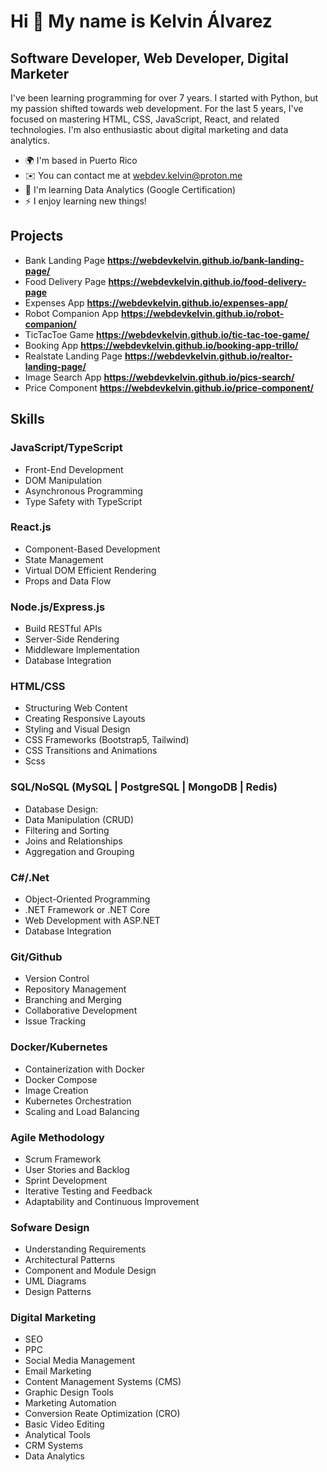 Hi 👋 My name is Kelvin Álvarez
===============================

Software Developer, Web Developer, Digital Marketer
---------------------------------------------------

I've been learning programming for over 7 years. I started with Python, but my passion shifted towards web development. For the last 5 years, I've focused on mastering HTML, CSS, JavaScript, React, and related technologies. I'm also enthusiastic about digital marketing and data analytics.

* 🌍  I'm based in Puerto Rico
* ✉️  You can contact me at [webdev.kelvin@proton.me](mailto:webdev.kelvin@proton.me)
* 🧠  I'm learning Data Analytics (Google Certification)
* ⚡  I enjoy learning new things!

## Projects

* Bank Landing Page **https://webdevkelvin.github.io/bank-landing-page/**
* Food Delivery Page **https://webdevkelvin.github.io/food-delivery-page**
* Expenses App **https://webdevkelvin.github.io/expenses-app/**
* Robot Companion App **https://webdevkelvin.github.io/robot-companion/**
* TicTacToe Game **https://webdevkelvin.github.io/tic-tac-toe-game/**
* Booking App **https://webdevkelvin.github.io/booking-app-trillo/**
* Realstate Landing Page **https://webdevkelvin.github.io/realtor-landing-page/**
* Image Search App **https://webdevkelvin.github.io/pics-search/**
* Price Component **https://webdevkelvin.github.io/price-component/**

## Skills
### JavaScript/TypeScript
* Front-End Development
* DOM Manipulation
* Asynchronous Programming
* Type Safety with TypeScript

### React.js
* Component-Based Development
* State Management
* Virtual DOM Efficient Rendering
* Props and Data Flow

### Node.js/Express.js
* Build RESTful APIs
* Server-Side Rendering
* Middleware Implementation
* Database Integration

### HTML/CSS
* Structuring Web Content
* Creating Responsive Layouts
* Styling and Visual Design
* CSS Frameworks (Bootstrap5, Tailwind)
* CSS Transitions and Animations
* Scss

### SQL/NoSQL (MySQL | PostgreSQL | MongoDB | Redis)
* Database Design:
* Data Manipulation (CRUD)
* Filtering and Sorting
* Joins and Relationships
* Aggregation and Grouping

### C#/.Net
* Object-Oriented Programming
* .NET Framework or .NET Core
* Web Development with ASP.NET
* Database Integration

### Git/Github
* Version Control
* Repository Management
* Branching and Merging
* Collaborative Development
* Issue Tracking
  
### Docker/Kubernetes
* Containerization with Docker
* Docker Compose
* Image Creation
* Kubernetes Orchestration
* Scaling and Load Balancing

### Agile Methodology
* Scrum Framework
* User Stories and Backlog
* Sprint Development
* Iterative Testing and Feedback
* Adaptability and Continuous Improvement

### Sofware Design
* Understanding Requirements
* Architectural Patterns
* Component and Module Design
* UML Diagrams
* Design Patterns

### Digital Marketing
* SEO
* PPC
* Social Media Management
* Email Marketing
* Content Management Systems (CMS)
* Graphic Design Tools
* Marketing Automation
* Conversion Reate Optimization (CRO)
* Basic Video Editing
* Analytical Tools
* CRM Systems
* Data Analytics



